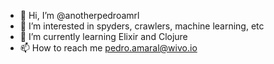 - 👋 Hi, I’m @anotherpedroamrl
- 👀 I’m interested in spyders, crawlers, machine learning, etc
- 🌱 I’m currently learning Elixir and Clojure
- 📫 How to reach me pedro.amaral@wivo.io

<!---
anotherpedroamrl/anotherpedroamrl is a ✨ special ✨ repository because its `README.md` (this file) appears on your GitHub profile.
You can click the Preview link to take a look at your changes.
--->

